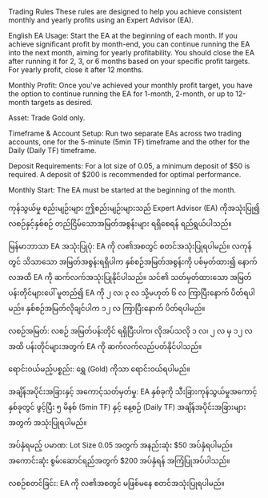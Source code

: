 Trading Rules
These rules are designed to help you achieve consistent monthly and yearly profits using an Expert Advisor (EA).

English
EA Usage: Start the EA at the beginning of each month. If you achieve significant profit by month-end, you can continue running the EA into the next month, aiming for yearly profitability. You should close the EA after running it for 2, 3, or 6 months based on your specific profit targets. For yearly profit, close it after 12 months.

Monthly Profit: Once you've achieved your monthly profit target, you have the option to continue running the EA for 1-month, 2-month, or up to 12-month targets as desired.

Asset: Trade Gold only.

Timeframe & Account Setup: Run two separate EAs across two trading accounts, one for the 5-minute (5min TF) timeframe and the other for the Daily (Daily TF) timeframe.

Deposit Requirements: For a lot size of 0.05, a minimum deposit of $50 is required. A deposit of $200 is recommended for optimal performance.

Monthly Start: The EA must be started at the beginning of the month.

ကုန်သွယ်မှု စည်းမျဉ်းများ
ဤစည်းမျဉ်းများသည် Expert Advisor (EA) ကိုအသုံးပြု၍ လစဉ်နှင့်နှစ်စဉ် တည်ငြိမ်သောအမြတ်အစွန်းများ ရရှိစေရန် ရည်ရွယ်ပါသည်။

မြန်မာဘာသာ
EA အသုံးပြုပုံ: EA ကို လ၏အစတွင် စတင်အသုံးပြုရပါမည်။ လကုန်တွင် သိသာသော အမြတ်အစွန်းရရှိပါက နှစ်စဉ်အမြတ်အစွန်းကို ပစ်မှတ်ထား၍ နောက်လအထိ EA ကို ဆက်လက်အသုံးပြုနိုင်ပါသည်။ သင်၏ သတ်မှတ်ထားသော အမြတ်ပန်းတိုင်များပေါ် မူတည်၍ EA ကို ၂ လ၊ ၃ လ သို့မဟုတ် ၆ လ ကြာပြီးနောက် ပိတ်ရပါမည်။ နှစ်စဉ်အမြတ်လိုချင်ပါက ၁၂ လ ကြာပြီးနောက် ပိတ်ရပါမည်။

လစဉ်အမြတ်: လစဉ် အမြတ်ပန်းတိုင် ရရှိပြီးပါက၊ လိုအပ်သလို ၁ လ၊ ၂ လ မှ ၁၂ လအထိ ပန်းတိုင်များအတွက် EA ကို ဆက်လက်လည်ပတ်နိုင်ပါသည်။

ရောင်းဝယ်မည့်ပစ္စည်း: ရွှေ (Gold) ကိုသာ ရောင်းဝယ်ရပါမည်။

အချိန်အပိုင်းအခြားနှင့် အကောင့်သတ်မှတ်မှု: EA နှစ်ခုကို သီးခြားကုန်သွယ်မှုအကောင့်နှစ်ခုတွင် ဖွင့်ပြီး ၅ မိနစ် (5min TF) နှင့် နေ့စဉ် (Daily TF) အချိန်အပိုင်းအခြားများအတွက် အသုံးပြုရပါမည်။

အပ်နှံရမည့် ပမာဏ: Lot Size 0.05 အတွက် အနည်းဆုံး $50 အပ်နှံရပါမည်။ အကောင်းဆုံး စွမ်းဆောင်ရည်အတွက် $200 အပ်နှံရန် အကြံပြုအပ်ပါသည်။

လစဉ်စတင်ခြင်း: EA ကို လ၏အစတွင် မဖြစ်မနေ စတင်အသုံးပြုရပါမည်။
